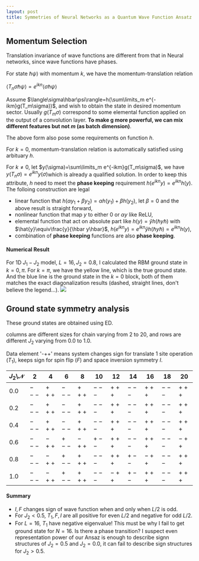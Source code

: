 ```yaml
---
layout: post
title: Symmetries of Neural Networks as a Quantum Wave Function Ansatz
---
```


## Momentum Selection
Translation invariance of wave functions are different from that in Neural networks,
since wave functions have phases.

For state $\hbar\psi\rangle$ with momentum $k$, we have the momentum-translation relation

$\langle T_n\sigma\hbar\psi\rangle=e^{ikn}\langle \sigma\hbar\psi\rangle$

Assume $\langle\sigma\hbar\psi\rangle=h(\sum\limits_m e^{-ikm}g(T_m\sigma))$, and wish to obtain the state in desired momentum sector. Usually $g(T_m\sigma)$ correspond to some elemental function applied on the output of a convolution layer. **To make g more powerful, we can mix different features but not $m$ (as batch dimension)**.



The above form also pose some requirements on function $h$.

For $k=0$,  momentum-translation relation is automatically satisfied using arbituary $h$.

For $k\neq0​$, let $y(\sigma)=\sum\limits_m e^{-ikm}g(T_m\sigma)​$, we have $y(T_n\sigma)=e^{ikn}y(\sigma)​$ which is already a qualified solution. In order to keep this attribute, $h​$ need to meet the **phase keeping** requirement $h(e^{ikn}y)=e^{ikn}h(y)​$. The folloing construction are legal

* linear function that $h(\alpha y_1+\beta y_2)=\alpha h(y_1)+\beta h(y_2)$, let $\beta=0$ and the above result is straight forward,
* nonlinear function that map $y$ to either $0$ or $\alpha y$ like ReLU,
* elemental function that act on absolute part like $h(y)=\hat{y}h(\hbar y\hbar)$ with $\hat{y}\equiv\frac{y}{\hbar y\hbar}$, $h(e^{ikn}y)=e^{ikn}\hat{y} h(\hbar y\hbar)=e^{ikn}h(y)$,
* combination of **phase keeping** functions are also **phase keeping**.

#### Numerical Result
For 1D $J_1-J_2$ model, $L=16, J_2=0.8$, I calculated the RBM ground state in $k=0,\pi$.
For $k=\pi$, we have the yellow line, which is the true ground state.
And the blue line is the ground state in the $k=0$ block, both of them matches the exact diagonalization results (dashed, straight lines, don't believe the legend...).
![](images/mselection.png)


## Ground state symmetry analysis

These ground states are obtained using ED. 

columns are different sizes for chain varying from $2$ to $20$, and rows are different $J_2$ varying from $0.0$ to $1.0$.

Data element '-++'  means system changes sign for translate 1 site operation ($T_1$), keeps sign for spin flip ($F$) and space inversion symmetry $I$.

| $J_2$\\$\mathcal{N}$ | 2     | 4     | 6     | 8     | 10    | 12    | 14    | 16    | 18    | 20    |
| -------------------- | ----- | ----- | ----- | ----- | ----- | ----- | ----- | ----- | ----- | ----- |
| 0.0                  | $---$ | $+++$ | $---$ | $+++$ | $---$ | $+++$ | $---$ | $+++$ | $---$ | $+++$ |
| 0.2                  | $---$ | $+++$ | $---$ | $+++$ | $---$ | $+++$ | $---$ | $+++$ | $---$ | $+++$ |
| 0.4                  | $---$ | $+++$ | $---$ | $+++$ | $---$ | $+++$ | $---$ | $+++$ | $---$ | $+++$ |
| 0.6                  | $---$ | $-++$ | $+--$ | $-++$ | $+--$ | $+++$ | $---$ | $+++$ | $---$ | $-++$ |
| 0.8                  | $---$ | $-++$ | $+--$ | $+++$ | $---$ | $+++$ | $+--$ | $-++$ | $---$ | $+++$ |
| 1.0                  | $---$ | $-++$ | $+--$ | $+++$ | $---$ | $-++$ | $+--$ | $+++$ | $---$ | $+++$ |

#### Summary

* $I,F$ changes sign of wave function when and only when $L/2$ is odd.
* For $J_2<0.5$, $T_1, F, I$ are all positive for even $L/2$ and negative for odd $L/2$.
* For $L=16$, $T_1$ have negative eigenvalue! This must be why I fail to get ground state for $N=16$. Is there a phase transition? I suspect even representation power of our Ansaz is enough to describe signn structures of $J_2=0.5$ and $J_2=0.0$, it can fail to describe sign structures for $J_2>0.5$.


